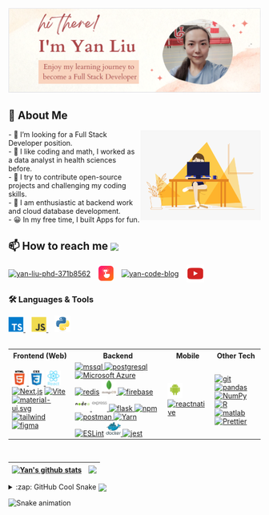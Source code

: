 ![Yan Liu banner](https://github.com/yanliu1111/yanliu1111/blob/main/Banner.PNG)
## 💬 About Me
<img align="right" alt="GIF" src="https://github.com/yanliu1111/yanliu1111/blob/main/code.gif?raw=true" height="180" title="Do what you like, and do it best!"> 
<p align="left">
- 🔭 I’m looking for a Full Stack Developer position.<br>
- 🌱 I like coding and math, I worked as a data analyst in health sciences before.<br>
- 🚀 I try to contribute open-source projects and challenging my coding skills.<br>
- 💖 I am enthusiastic at backend work and cloud database development.<br>
- 😀 In my free time, I built Apps for fun.<br>
</p>

## 📫 How to reach me <a href="https://visitorbadge.io/status?path=https%3A%2F%2Fgithub.com%2Fyanliu1111"><img align="center" src="https://api.visitorbadge.io/api/visitors?path=https%3A%2F%2Fgithub.com%2Fyanliu1111&labelColor=%2337d67a&countColor=%23f47373" /></a>
<p align="left">
  <a href="https://linkedin.com/in/yan-liu-phd-371b8562" target="blank"><img align="center" src="https://raw.githubusercontent.com/rahuldkjain/github-profile-readme-generator/master/src/images/icons/Social/linked-in-alt.svg" alt="yan-liu-phd-371b8562" height="30" width="30" /></a>&nbsp&nbsp&nbsp
  <a href="https://www.yanlovescode.me" title="My Portfolio"><img align="center" src="https://github.com/yanliu1111/yanliu1111/blob/main/YanWebsite.svg" alt="yan-liu-portfolio" height="30" width="30" /></a>&nbsp&nbsp&nbsp
  <a href="https://www.yancodeblog.codes" title="My Blog"><img align="center" src="https://github.com/yanliu1111/yanliu1111/blob/main/yanblog.ico" alt="yan-code-blog" height="30" width="30" /></a>&nbsp&nbsp&nbsp
  <a href="https://youtu.be/spdII8rqkaM" title="My Project Demo"><img align="center" src="https://github.com/burgyl/youtube-icon-link/blob/main/icon_128.png" alt="my-project-demo" height="35" />
</a>
</p>

### 🛠 Languages & Tools 
<div>
<a href="https://www.typescriptlang.org/" target="_blank"> <img src="https://raw.githubusercontent.com/devicons/devicon/master/icons/typescript/typescript-original.svg" alt="typescript" width="30" height="30"/> </a>&nbsp&nbsp
<a href="https://developer.mozilla.org/en-US/docs/Web/JavaScript" target="_blank"> <img src="https://raw.githubusercontent.com/devicons/devicon/master/icons/javascript/javascript-original.svg" alt="javascript" width="30" height="30"/> </a>&nbsp&nbsp
<a href="https://www.python.org" target="_blank"> <img src="https://raw.githubusercontent.com/devicons/devicon/master/icons/python/python-original.svg" alt="python" width="33" height="33"/></a>
</div>

<br/>

<table>
  <tr>
    <th>Frontend (Web)</th>
    <th>Backend</th>
    <th>Mobile</th>
    <th>Other Tech</th>
  </tr>
  <tr>
    <td>
        <a href="https://www.w3.org/html/" target="_blank"> <img src="https://raw.githubusercontent.com/devicons/devicon/master/icons/html5/html5-original-wordmark.svg" alt="html5" width="30" height="30"/> </a>
        <a href="https://www.w3schools.com/css/" target="_blank"> <img src="https://raw.githubusercontent.com/devicons/devicon/master/icons/css3/css3-original-wordmark.svg" alt="css3" width="30" height="30"/> </a>
        <a href="https://reactjs.org/" title="react"> <img src="https://raw.githubusercontent.com/devicons/devicon/master/icons/react/react-original-wordmark.svg" alt="react" width="30" height="30"/> </a>
        <a href="https://nextjs.org/" title="Next.js"><img src="https://raw.githubusercontent.com/get-icon/geticon/master/icons/nextjs-icon.svg" alt="Next.js" width="30" height="30"></a>
        <a href="https://vitejs.dev/" title="Vite"><img src="https://github.com/get-icon/geticon/raw/master/icons/vite.svg" alt="Vite" width="30" height="30"></a>
        <a href="https://material-ui.dev/" title="material-ui.svg"><img src="https://github.com/get-icon/geticon/blob/master/icons/material-ui.svg" alt="material-ui.svg" width="30" height="30"></a>
        <a href="https://tailwindcss.com/" title="tailwindcss"> <img src="https://www.vectorlogo.zone/logos/tailwindcss/tailwindcss-icon.svg" alt="tailwind" width="30" height="30"/> </a>
        <a href="https://www.figma.com/" title="figma""> <img src="https://www.vectorlogo.zone/logos/figma/figma-icon.svg" alt="figma" width="30" height="30"/> </a>         
    </td>
    <td>
       <a href="https://www.microsoft.com/en-us/sql-server" title="SQL"> <img src="https://www.svgrepo.com/show/303229/microsoft-sql-server-logo.svg" alt="mssql" width="30" height="30"/> </a> 
      <a href="https://www.postgresql.org/" title="postgres"> <img src="https://github.com/get-icon/geticon/blob/master/icons/postgresql.svg" alt="postgresql" width="30" height="30"/> </a> 
      <a href="https://azure.microsoft.com/" title="Microsoft Azure"><img src="https://github.com/get-icon/geticon/raw/master/icons/azure-icon.svg" alt="Microsoft Azure" width="30" height="30"></a>
      <a href="https://redis.io/" title="redis"><img src="https://github.com/get-icon/geticon/blob/master/icons/redis.svg" alt="redis" width="30" height="30"></a>
      <a href="https://www.mongodb.com/" title="mongodb"> <img src="https://raw.githubusercontent.com/devicons/devicon/master/icons/mongodb/mongodb-original-wordmark.svg" alt="mongodb" width="30" height="30"/> </a>
       <a href="https://firebase.google.com/" title="Firebase"> <img src="https://www.vectorlogo.zone/logos/firebase/firebase-icon.svg" alt="firebase" width="30" height="30"/> </a>
       <a href="https://nodejs.org" target="_blank"> <img src="https://raw.githubusercontent.com/devicons/devicon/master/icons/nodejs/nodejs-original-wordmark.svg" alt="nodejs" width="30" height="30"/> </a>
       <a href="https://expressjs.com" target="_blank"> <img src="https://raw.githubusercontent.com/devicons/devicon/master/icons/express/express-original-wordmark.svg" alt="express" width="30" height="30"/> </a>
       <a href="https://flask.com" target="_blank"> <img src="https://github.com/get-icon/geticon/blob/master/icons/flask.svg" alt="flask" width="30" height="30"/> </a>
       <a href="https://www.npmjs.com/" title="npm"><img src="https://github.com/get-icon/geticon/raw/master/icons/npm.svg" alt="npm" width="30" height="30"></a>
       <a href="https://postman.com" title="postman"> <img src="https://www.vectorlogo.zone/logos/getpostman/getpostman-icon.svg" alt="postman" width="30" height="30"/> </a>
        <a href="https://yarnpkg.com/" title="Yarn"><img src="https://github.com/get-icon/geticon/raw/master/icons/yarn.svg" alt="Yarn" width="30" height="30"></a>
  <a href="https://eslint.org/" title="ESLint"><img src="https://github.com/get-icon/geticon/raw/master/icons/eslint.svg" alt="ESLint" width="30" height="30"></a>
        <a href="https://www.docker.com/" title="docker"> <img src="https://raw.githubusercontent.com/devicons/devicon/master/icons/docker/docker-original-wordmark.svg" alt="docker" width="30" height="30"/> </a>
        <a href="https://jestjs.io" title="jest"> <img src="https://www.vectorlogo.zone/logos/jestjsio/jestjsio-icon.svg" alt="jest" width="30" height="30"/> </a>
    </td>
    <td>
        <a href="https://developer.android.com" title="android-studio"> <img src="https://raw.githubusercontent.com/devicons/devicon/master/icons/android/android-original-wordmark.svg" alt="android" width="30" height="30"/></a>
        <a href="https://reactnative.dev/" title="reactnative"> <img src="https://reactnative.dev/img/header_logo.svg" alt="reactnative" width="30" height="30"/> </a>
    </td>
    <td>
        <a href="https://git-scm.com/" title="git"> <img src="https://www.vectorlogo.zone/logos/git-scm/git-scm-icon.svg" alt="git" width="30" height="30"/> </a>
        <a href="https://pandas.pydata.org/" title="pandas"><img src="https://github.com/get-icon/geticon/raw/master/icons/pandas-icon.svg" alt="pandas" width="30" height="30"></a>
<a href="https://numpy.org/" title="NumPy"><img src="https://github.com/get-icon/geticon/raw/master/icons/numpy-icon.svg" alt="NumPy" width="30" height="30"></a>
  <a href="https://www.r-project.org/" title="R"><img src="https://github.com/get-icon/geticon/raw/master/icons/r-lang.svg" alt="R" width="30" height="30"></a>
  <a href="https://www.mathworks.com/" title="Matlab"> <img  src="https://upload.wikimedia.org/wikipedia/commons/2/21/Matlab_Logo.png" alt="matlab" width="30" height="30"/> </a>
  <a href="https://prettier.io/" title="Prettier"><img src="https://github.com/get-icon/geticon/raw/master/icons/prettier.svg" alt="Prettier" width="30" height="30"></a>
    </td>
  </tr>
</table>


<br>

| <a href="https://github.com/yanliu1111/github-readme-stats"><img align="center" src="https://github-readme-stats.vercel.app/api?username=yanliu1111&show_icons=true&include_all_commits=true&theme=buefy&hide_border=true" alt="Yan's github stats" /></a> | <a href="https://github.com/yanliu1111/github-readme-stats"><img align="center" src="https://github-readme-stats.vercel.app/api/top-langs/?username=yanliu1111&layout=compact&theme=buefy&hide_border=true" /></a> |
| ------------- | ------------- |

<details>
<summary>:zap: GitHub Cool Snake <img align="center" src = "https://i.pinimg.com/originals/65/c4/f4/65c4f452571be1261e9c623f7da488ac.gif" width = 35px> </summary> 
<img src="https://emojis.slackmojis.com/emojis/images/1531849430/4246/blob-sunglasses.gif?1531849430" width="50"/>
<img src="https://github.com/sciencepal/sciencepal/blob/master/assets/Hi.gif" width="50px">
  
<div align="center">
    <a href="https://git.io/typing-svg"><img src="https://readme-typing-svg.demolab.com?font=Courgette&color=4285F4&size=40&center=true&vCenter=true&width=600&&lines=HELLO+WORLD+:);" alt="Hello"></a>
</div>
</details>

![Snake animation](https://github.com/yanliu1111/yanliu1111/blob/output/github-contribution-grid-snake.svg)
 
 
